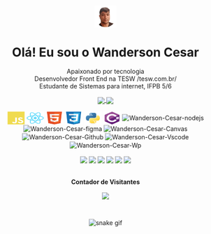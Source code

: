 <div align="center">
  <img
  width="10%" 
  align="center" 
  src="976fe693-6e2a-4d49-b645-12fad99b7b4b__1_-removebg-preview.png"
  target="_blank" 
  />
  </div>
  
    
    
    
   <h1 align="center">
   Olá! Eu sou o Wanderson Cesar
  
   </h1>
    <p align="center"> 
    Apaixonado por tecnologia
    <br>
    Desenvolvedor Front End na TESW /tesw.com.br/
    <br>
    Estudante de Sistemas para internet, IFPB  5/6
    </p>
    <div align="center">
    <a href="https://github.com/Wanderson-Cesar">
<img height="180rem" align="center" src="https://github-readme-stats-sigma-five.vercel.app/api?username=Wanderson-Cesar&show_icons=true&theme=dracula&include_all_commits=true&count_private=true"/>
</a>
<a href="https://github.com/Wanderson-Cesar">
  <img height="180rem" align="center" src="https://github-readme-stats-sigma-five.vercel.app/api/top-langs/?username=Wanderson-Cesar&layout=compact&langs_count=7&theme=dracula" />
</a>
</div>
  
  <br>
   
  
  <div align="center" style="display: inline_block">
    <img align="center" alt="Wanderson-Cesar-Js" height="30" width="40" src="https://raw.githubusercontent.com/devicons/devicon/master/icons/javascript/javascript-plain.svg">  
    <img align="center" alt="wandrson-Cesar-React" height="30" width="40" src="https://raw.githubusercontent.com/devicons/devicon/master/icons/react/react-original.svg">
    <img align="center" alt="Wanderson-Cesar-HTML" height="30" width="40" src="https://raw.githubusercontent.com/devicons/devicon/master/icons/html5/html5-original.svg">
    <img align="center" alt="Wanderson-Cesar-CSS" height="30" width="40" src="https://raw.githubusercontent.com/devicons/devicon/master/icons/css3/css3-original.svg">
    <img align="center" alt="Wanderson-Cesar-Python" height="30" width="40" src="https://raw.githubusercontent.com/devicons/devicon/master/icons/python/python-original.svg">
    <img align="center" alt="Wanderson-Cesar-Csharp" height="30" width="40" src="https://raw.githubusercontent.com/devicons/devicon/master/icons/csharp/csharp-original.svg">
    <img align="center" alt="Wanderson-Cesar-nodejs" height="30" width="40" src="https://cdn.worldvectorlogo.com/logos/nodejs-icon.svg">
    <img align="center" alt="Wanderson-Cesar-figma" height="30" width="40" src="https://cdn.jsdelivr.net/gh/devicons/devicon/icons/figma/figma-original.svg" />
    <img align="center" alt="Wanderson-Cesar-Canvas" height="30" width="40" src="https://cdn.jsdelivr.net/gh/devicons/devicon/icons/canva/canva-original.svg" />
    <img align="center" alt="Wanderson-Cesar-Github" height="30" width="40" src="https://cdn.jsdelivr.net/gh/devicons/devicon/icons/github/github-original.svg" />
    <img align="center" alt="Wanderson-Cesar-Vscode" height="30" width="40" src="https://cdn.jsdelivr.net/gh/devicons/devicon/icons/vscode/vscode-original.svg" />
    <img align="center" alt="Wanderson-Cesar-Wp" height="30" width="40" src="https://cdn.jsdelivr.net/gh/devicons/devicon/icons/wordpress/wordpress-original.svg" />
  </div>
    <br>
    <div align="center"> 
      <a href="https://youtu.be/a4Rm3oNOdJc " target="_blank"><img src="https://img.shields.io/badge/YouTube-FF0000?style=for-the-badge&logo=youtube&logoColor=white" target="_blank"></a>
      <a href="# " target="_blank"><img src="https://img.shields.io/badge/-Instagram-%23E4405F?style=for-the-badge&logo=instagram&logoColor=white" target="_blank"></a>
      <a href="https://discord.com/login?redirect_to=%2Fchannels%2F%40me/Wanderson#7229 " target="_blank"><img src="https://img.shields.io/badge/Discord-7289DA?style=for-the-badge&logo=discord&logoColor=white" target="_blank"></a> 
      <a href = "https://wanderson.xper@gmail.com " target="_blank"><img src="https://img.shields.io/badge/-Gmail-%23333?style=for-the-badge&logo=gmail&logoColor=white" target="_blank"></a>
      <a href="https://www.linkedin.com/in/wanderson-cesar-2710a621b " target="_blank"><img src="https://img.shields.io/badge/-LinkedIn-%230077B5?style=for-the-badge&logo=linkedin&logoColor=white" target="_blank"></a> 
      <a href = "https://api.whatsapp.com/send?phone=5583991879978 " target="_blank"><img src="https://img.shields.io/badge/WhatsApp-25D366?style=for-the-badge&logo=whatsapp&logoColor=white" target="_blank"></a>
        
  <div align="center">
      <br><p align="center"><b>Contador de Visitantes</b></p>  
      <p align="center"><img align="center" src="https://profile-counter.glitch.me/{Wanderson-Cesar}/count.svg" /></p> 
      <br>
      </div>  
    
![snake gif](https://github.com/Wanderson-Cesar/Wanderson-Cesar/blob/output/github-contribution-grid-snake.svg)
